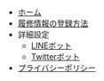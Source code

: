 <!-- docs/_sidebar.md -->

* [ホーム](/)
* [履修情報の登録方法](how-to-upload-csv.md)
* 詳細設定
    * [LINEボット](line-functions.md)
    * [Twitterボット](twitter-functions.md)
* [プライバシーポリシー](privacy-policy.md)